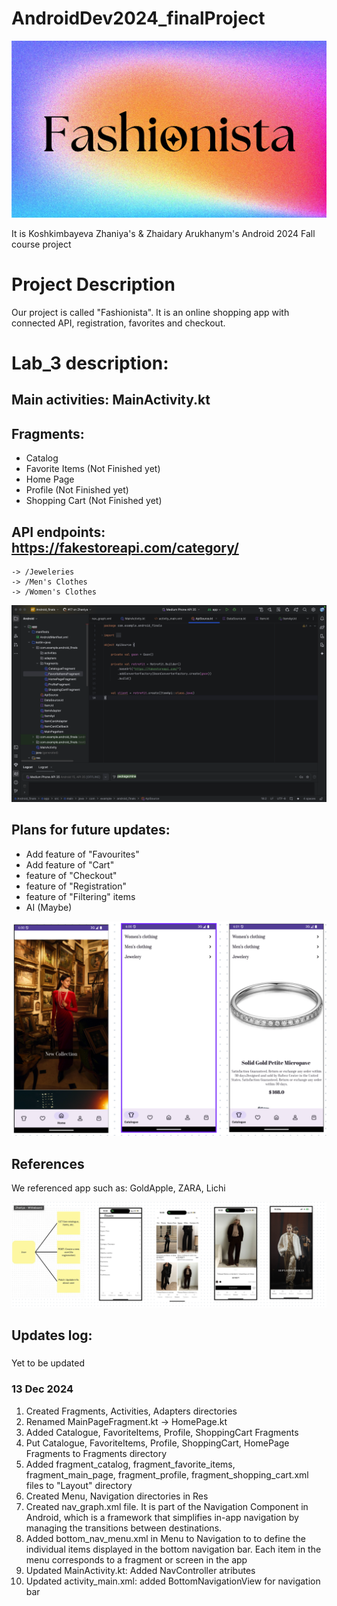 # AndroidDev2024_finalProject
![Logo](https://github.com/ioiiiomio/AndroidDev2024_finalProject/blob/Zhaniya/READMEimg/logo.png)

It is Koshkimbayeva Zhaniya's &amp; Zhaidary Arukhanym's Android 2024 Fall course project

# Project Description
Our project is called "Fashionista". It is an online shopping app with connected API, registration, favorites and checkout. 

# Lab_3 description:
## Main activities: MainActivity.kt
## Fragments: 
- Catalog
- Favorite Items (Not Finished yet)
- Home Page
- Profile (Not Finished yet)
- Shopping Cart (Not Finished yet)


  
## API endpoints: https://fakestoreapi.com/category/
    -> /Jeweleries
    -> /Men's Clothes
    -> /Women's Clothes
![API Endpoints](https://github.com/ioiiiomio/AndroidDev2024_finalProject/blob/Zhaniya/READMEimg/API.png)
    

## Plans for future updates:
- Add feature of "Favourites"
- Add feature of "Cart"
- feature of "Checkout"
- feature of "Registration"
- feature of "Filtering" items
- AI (Maybe)

![App showcase](https://github.com/ioiiiomio/AndroidDev2024_finalProject/blob/Zhaniya/READMEimg/app.png)

## References
We referenced app such as: GoldApple, ZARA, Lichi

![App References](https://github.com/ioiiiomio/AndroidDev2024_finalProject/blob/Zhaniya/READMEimg/References.png)

## Updates log: 

### 
Yet to be updated

### 13 Dec 2024
1) Created Fragments, Activities, Adapters directories
2) Renamed MainPageFragment.kt -> HomePage.kt
3) Added Catalogue, FavoriteItems, Profile, ShoppingCart Fragments
4) Put  Catalogue, FavoriteItems, Profile, ShoppingCart, HomePage Fragments to Fragments directory
5) Added fragment_catalog, fragment_favorite_items, fragment_main_page, fragment_profile, fragment_shopping_cart.xml files to "Layout" directory
6) Created Menu, Navigation directories in Res
7) Created nav_graph.xml file. It is part of the Navigation Component in Android, which is a framework that simplifies in-app navigation by managing the transitions between destinations.
8) Added bottom_nav_menu.xml in Menu to Navigation to to define the individual items displayed in the bottom navigation bar. Each item in the menu corresponds to a fragment or screen in the app
9) Updated MainActivity.kt: Added NavController atributes
10) Updated activity_main.xml: added BottomNavigationView for navigation bar
